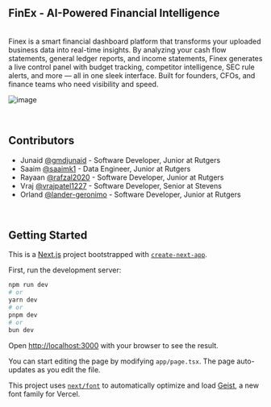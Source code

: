 ## FinEx - AI-Powered Financial Intelligence
<br>
Finex is a smart financial dashboard platform that transforms your uploaded business data into real-time insights. By analyzing your cash flow statements, general ledger reports, and income statements, Finex generates a live control panel with budget tracking, competitor intelligence, SEC rule alerts, and more — all in one sleek interface. Built for founders, CFOs, and finance teams who need visibility and speed.
<br>

![image](https://github.com/user-attachments/assets/fe77c34c-65a1-4369-991e-af85523e06ae)

<br>

## Contributors

- Junaid [@gmdjunaid](https://github.com/gmdjunaid) - Software Developer, Junior at Rutgers
- Saaim [@saaimk1](https://github.com/saaimk1) - Data Engineer, Junior at Rutgers
- Rayaan [@rafzal2020](https://github.com/rafzal2020) - Software Developer, Junior at Rutgers
- Vraj [@vrajpatel1227](https://github.com/vrajpatel1227) - Software Developer, Senior at Stevens
- Orland [@lander-geronimo](https://github.com/lander-geronimo) -  Software Developer, Junior at Rutgers


<br>

## Getting Started

This is a [Next.js](https://nextjs.org) project bootstrapped with [`create-next-app`](https://nextjs.org/docs/app/api-reference/cli/create-next-app).

First, run the development server:

```bash
npm run dev
# or
yarn dev
# or
pnpm dev
# or
bun dev
```

Open [http://localhost:3000](http://localhost:3000) with your browser to see the result.

You can start editing the page by modifying `app/page.tsx`. The page auto-updates as you edit the file.

This project uses [`next/font`](https://nextjs.org/docs/app/building-your-application/optimizing/fonts) to automatically optimize and load [Geist](https://vercel.com/font), a new font family for Vercel.



